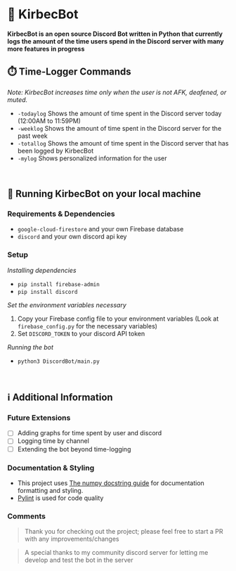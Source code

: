 # 🤖 KirbecBot
**KirbecBot is an open source Discord Bot written in Python that currently logs the amount of the time users spend in the Discord server with many more features in progress**
<br/>

## ⏱️ Time-Logger Commands

*Note: KirbecBot increases time only when the user is not AFK, deafened, or muted.*

* ```-todaylog``` Shows the amount of time spent in the Discord server today (12:00AM to 11:59PM)
* ```-weeklog``` Shows the amount of time spent in the Discord server for the past week
* ```-totallog``` Shows the amount of time spent in the Discord server that has been logged by KirbecBot
* ```-mylog``` Shows personalized information for the user
<br/>

## 🚀 Running KirbecBot on your local machine

### Requirements & Dependencies
* ```google-cloud-firestore``` and your own Firebase database
* ```discord``` and your own discord api key

### Setup
*Installing dependencies*
- ```pip install firebase-admin```
- ```pip install discord```

*Set the environment variables necessary*
1. Copy your Firebase config file to your environment variables (Look at ```firebase_config.py``` for the necessary variables)
2. Set ```DISCORD_TOKEN``` to your discord API token

*Running the bot*
- ```python3 DiscordBot/main.py```
<br/>

## ℹ️ Additional Information

### Future Extensions
 - [ ] Adding graphs for time spent by user and discord
 - [ ] Logging time by channel
 - [ ] Extending the bot beyond time-logging
 
### Documentation & Styling
- This project uses [The numpy docstring guide](https://numpydoc.readthedocs.io/en/latest/format.html) for documentation formatting and styling. 
- [Pylint](https://www.pylint.org/) is used for code quality

### Comments
> Thank you for checking out the project; please feel free to start a PR with any improvements/changes

> A special thanks to my community discord server for letting me develop and test the bot in the server
